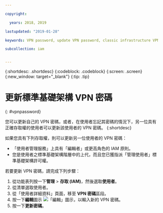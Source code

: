```yaml
---

copyright:

  years: 2018, 2019

lastupdated: "2019-01-28"

keywords: VPN password, update VPN password, classic infrastructure VPN

subcollection: iam


---
```


{:shortdesc: .shortdesc}
{:codeblock: .codeblock}
{:screen: .screen}
{:new_window: target="_blank"}
{:tip: .tip}

# 更新標準基礎架構 VPN 密碼
{: #vpnpassword}

您可以更新自己的 VPN 密碼，或者，在使用者忘記其密碼的情況下，另一位具有正確存取權的使用者可以更新該使用者的 VPN 密碼。
{:shortdesc}

如果您具有下列存取權，則可以更新另一位使用者的 VPN 密碼：

  * 「使用者管理服務」上具有「編輯者」或更高角色的 IAM 原則。
  * 您是使用者之標準基礎架構階層中的上代，而且您已獲指派「管理使用者」標準基礎架構許可權。

若要更新 VPN 密碼，請完成下列步驟：

1. 從功能表列按一下**管理** &gt; **存取 (IAM)**，然後選取**使用者**。
2. 從清單選取使用者。
3. 從「使用者詳細資料」頁面，移至 **VPN 密碼**區段。
4. 按一下**編輯**圖示 ![「編輯」圖示](../icons/icon_write.svg)，以輸入新的 VPN 密碼。
5. 按一下**更新密碼**。
